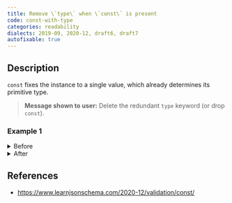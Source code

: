 ```yaml
---
title: Remove \`type\` when \`const\` is present
code: const-with-type
categories: readability
dialects: 2019-09, 2020-12, draft6, draft7
autofixable: true
---
```


## Description
`const` fixes the instance to a single value, which already determines its primitive type.

> **Message shown to user:**
> Delete the redundant `type` keyword (or drop `const`).

### Example 1
<details><summary>Before</summary>

```json
{
  "$schema": "https://json-schema.org/draft/2020-12/schema",
  "type": "string",
  "const": "ready"
}
```
</details>

<details><summary>After</summary>

```json
{
  "$schema": "https://json-schema.org/draft/2020-12/schema",
  "const": "ready"
}
```
</details>

## References
* <https://www.learnjsonschema.com/2020-12/validation/const/>

